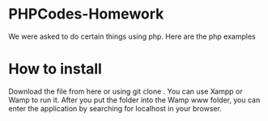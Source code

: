 # PHPCodes-Homework
We were asked to do certain things using php. Here are the php examples

# How to install
Download the file from here or using git clone <filelink>. You can use Xampp or Wamp to run it. After you put the folder into the Wamp www folder, you can enter the application by searching for localhost in your browser.
